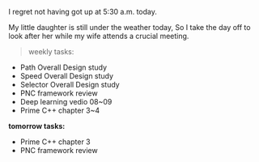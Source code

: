 I regret not having got up at 5:30 a.m. today.

My little daughter is still under the weather today, So I take the day off to look after her while my wife attends a crucial meeting.

> weekly tasks:
+ Path Overall Design study
+ Speed Overall Design study
+ Selector Overall Design study
+ PNC framework review
+ Deep learning vedio 08~09
+ Prime C++ chapter 3~4

**tomorrow tasks:**
- Prime C++ chapter 3
- PNC framework review

